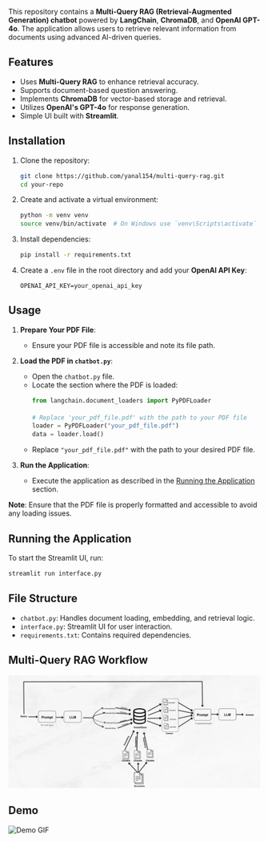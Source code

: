 

This repository contains a **Multi-Query RAG (Retrieval-Augmented Generation) chatbot** powered by **LangChain**, **ChromaDB**, and **OpenAI GPT-4o**. The application allows users to retrieve relevant information from documents using advanced AI-driven queries.

## Features

- Uses **Multi-Query RAG** to enhance retrieval accuracy.
- Supports document-based question answering.
- Implements **ChromaDB** for vector-based storage and retrieval.
- Utilizes **OpenAI's GPT-4o** for response generation.
- Simple UI built with **Streamlit**.

## Installation

1. Clone the repository:

   ```bash
   git clone https://github.com/yanal154/multi-query-rag.git
   cd your-repo
   ```

2. Create and activate a virtual environment:

   ```bash
   python -m venv venv
   source venv/bin/activate  # On Windows use `venv\Scripts\activate`
   ```

3. Install dependencies:

   ```bash
   pip install -r requirements.txt
   ```

4. Create a `.env` file in the root directory and add your **OpenAI API Key**:

   ```env
   OPENAI_API_KEY=your_openai_api_key
   ```

## Usage

1. **Prepare Your PDF File**:
   - Ensure your PDF file is accessible and note its file path.

2. **Load the PDF in `chatbot.py`**:
   - Open the `chatbot.py` file.
   - Locate the section where the PDF is loaded:
     ```python
     from langchain.document_loaders import PyPDFLoader

     # Replace 'your_pdf_file.pdf' with the path to your PDF file
     loader = PyPDFLoader("your_pdf_file.pdf")
     data = loader.load()
     ```
   - Replace `"your_pdf_file.pdf"` with the path to your desired PDF file.

3. **Run the Application**:
   - Execute the application as described in the [Running the Application](#running-the-application) section.

**Note**: Ensure that the PDF file is properly formatted and accessible to avoid any loading issues.

## Running the Application

To start the Streamlit UI, run:

```bash
streamlit run interface.py
```
## File Structure

- `chatbot.py`: Handles document loading, embedding, and retrieval logic.
- `interface.py`: Streamlit UI for user interaction.
- `requirements.txt`: Contains required dependencies.

## Multi-Query RAG Workflow

![Multi-Query RAG Workflow](multi_query_rag.png)

## Demo

![Demo GIF](images/demo.gif)



